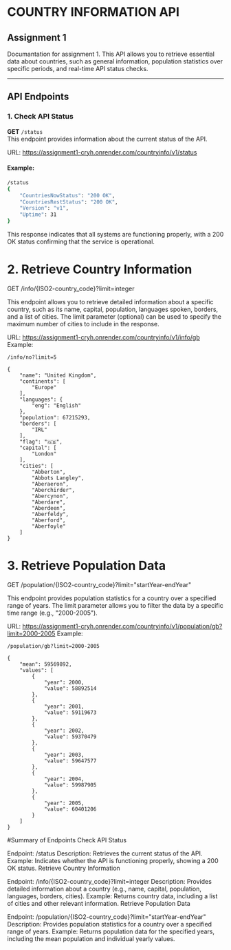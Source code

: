 # COUNTRY INFORMATION API
## Assignment 1

Documantation for assignment 1. This API allows you to retrieve essential data about countries, such as general information, population statistics over specific periods, and real-time API status checks.

---



## API Endpoints

### 1. **Check API Status**  
**GET** `/status`  
This endpoint provides information about the current status of the API.

URL:
https://assignment1-cryh.onrender.com/countryinfo/v1/status
#### Example:


```bash
/status
{
    "CountriesNowStatus": "200 OK",
    "CountriesRestStatus": "200 OK",
    "Version": "v1",
    "Uptime": 31
}
```
This response indicates that all systems are functioning properly, with a 200 OK status confirming that the service is operational.



# 2. Retrieve Country Information
GET /info/{ISO2-country_code}?limit=integer

This endpoint allows you to retrieve detailed information about a specific country, such as its name, capital, population, languages spoken, borders, and a list of cities.
The limit parameter (optional) can be used to specify the maximum number of cities to include in the response.


URL:
https://assignment1-cryh.onrender.com/countryinfo/v1/info/gb
Example:
```
/info/no?limit=5

{
    "name": "United Kingdom",
    "continents": [
        "Europe"
    ],
    "languages": {
        "eng": "English"
    },
    "population": 67215293,
    "borders": [
        "IRL"
    ],
    "flag": "🇬🇧",
    "capital": [
        "London"
    ],
    "cities": [
        "Abberton",
        "Abbots Langley",
        "Aberaeron",
        "Aberchirder",
        "Abercynon",
        "Aberdare",
        "Aberdeen",
        "Aberfeldy",
        "Aberford",
        "Aberfoyle"
    ]
}
```



# 3. Retrieve Population Data
GET /population/{ISO2-country_code}?limit="startYear-endYear"

This endpoint provides population statistics for a country over a specified range of years. The limit parameter allows you to filter the data by a specific time range (e.g., "2000-2005").

URL:
https://assignment1-cryh.onrender.com/countryinfo/v1/population/gb?limit=2000-2005
Example:
```
/population/gb?limit=2000-2005

{
    "mean": 59569892,
    "values": [
        {
            "year": 2000,
            "value": 58892514
        },
        {
            "year": 2001,
            "value": 59119673
        },
        {
            "year": 2002,
            "value": 59370479
        },
        {
            "year": 2003,
            "value": 59647577
        },
        {
            "year": 2004,
            "value": 59987905
        },
        {
            "year": 2005,
            "value": 60401206
        }
    ]
}
```




#Summary of Endpoints
Check API Status

Endpoint: /status
Description: Retrieves the current status of the API.
Example: 
Indicates whether the API is functioning properly, showing a 200 OK status.
Retrieve Country Information

Endpoint: /info/{ISO2-country_code}?limit=integer
Description: Provides detailed information about a country (e.g., name, capital, population, languages, borders, cities).
Example:
Returns country data, including a list of cities and other relevant information.
Retrieve Population Data

Endpoint: /population/{ISO2-country_code}?limit="startYear-endYear"
Description: Provides population statistics for a country over a specified range of years.
Example: 
Returns population data for the specified years, including the mean population and individual yearly values.

